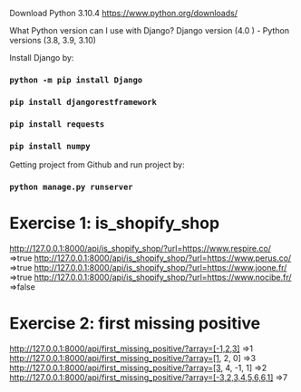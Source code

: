 

Download Python 3.10.4
https://www.python.org/downloads/

What Python version can I use with Django?
Django version (4.0 ) -	Python versions (3.8, 3.9, 3.10)
         	
Install Django by:
### `python -m pip install Django`

### `pip install djangorestframework`
### `pip install requests`
### `pip install numpy`

Getting project from Github and run project by:

### `python manage.py runserver`

# Exercise 1: is_shopify_shop

http://127.0.0.1:8000/api/is_shopify_shop/?url=https://www.respire.co/
=>true
http://127.0.0.1:8000/api/is_shopify_shop/?url=https://www.perus.co/
=>true
http://127.0.0.1:8000/api/is_shopify_shop/?url=https://www.joone.fr/
=>true
http://127.0.0.1:8000/api/is_shopify_shop/?url=https://www.nocibe.fr/
=>false

# Exercise 2: first missing positive
http://127.0.0.1:8000/api/first_missing_positive/?array=[-1,2,3]
=>1
http://127.0.0.1:8000/api/first_missing_positive/?array=[1, 2, 0]
=>3
http://127.0.0.1:8000/api/first_missing_positive/?array=[3, 4, -1, 1]
=>2
http://127.0.0.1:8000/api/first_missing_positive/?array=[-3,2,3,4,5,6,6,1]
=>7
